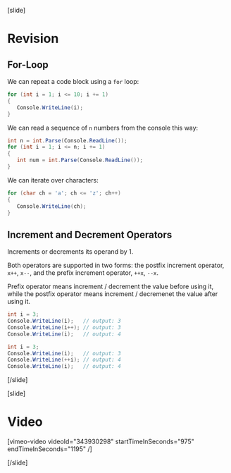 [slide]
# Revision

## For-Loop
We can repeat a code block using a `for` loop:
```cs live
for (int i = 1; i <= 10; i += 1)
{
   Console.WriteLine(i);
}
```

We can read a sequence of `n` numbers from the console this way:
```cs
int n = int.Parse(Console.ReadLine());
for (int i = 1; i <= n; i += 1)
{
   int num = int.Parse(Console.ReadLine());
}
```

We can iterate over characters:
```cs live
for (char ch = 'a'; ch <= 'z'; ch++)
{
   Console.WriteLine(ch);
}
```

## Increment and Decrement Operators
Increments or decrements its operand by 1.

Both operators are supported in two forms: the postfix increment operator, `x++`, `x--`, and the prefix increment operator, `++x`, `--x`.

Prefix operator means increment / decrement the value before using it, while the postfix operator means increment / decremenet the value after using it.

```cs live
int i = 3;
Console.WriteLine(i);   // output: 3
Console.WriteLine(i++); // output: 3
Console.WriteLine(i);   // output: 4
```

```cs live
int i = 3;
Console.WriteLine(i);   // output: 3
Console.WriteLine(++i); // output: 4
Console.WriteLine(i);   // output: 4
```
[/slide]

[slide]
# Video

[vimeo-video videoId="343930298" startTimeInSeconds="975" endTimeInSeconds="1195" /]

[/slide]